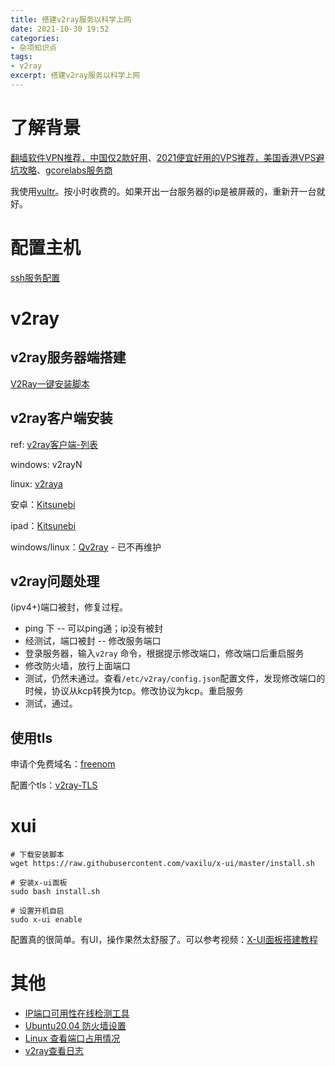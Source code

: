 ```yaml
---
title: 搭建v2ray服务以科学上网
date: 2021-10-30 19:52
categories: 
- 杂项知识点
tags:
- v2ray
excerpt: 搭建v2ray服务以科学上网
---
```


# 了解背景

[翻墙软件VPN推荐，中国仅2款好用](https://github.com/vpncn/vpncn.github.io)、[2021便宜好用的VPS推荐，美国香港VPS避坑攻略](https://vpsda.github.io/)、[gcorelabs服务商](https://gcorelabs.com/about/)

我使用[vultr](https://www.vultr.com/zh/)。按小时收费的。如果开出一台服务器的ip是被屏蔽的，重新开一台就好。

# 配置主机

[ssh服务配置](https://blog.csdn.net/sinat_38816924/article/details/120561158)

# v2ray

## v2ray服务器端搭建

[V2Ray一键安装脚本](https://github.com/233boy/v2ray/wiki/V2Ray%E4%B8%80%E9%94%AE%E5%AE%89%E8%A3%85%E8%84%9A%E6%9C%AC)

## v2ray客户端安装

ref: [v2ray客户端-列表](https://www.v2ray.com/awesome/tools.html)

windows: v2rayN

linux: [v2raya](https://v2raya.org/docs/prologue/quick-start/)

安卓：[Kitsunebi](https://github.com/eycorsican/kitsunebi-android)

ipad：[Kitsunebi](https://apps.apple.com/us/app/kitsunebi-proxy-utility/id1446584073)

windows/linux：[Qv2ray](https://qv2ray.net/getting-started/) - 已不再维护

## v2ray问题处理

(ipv4+)端口被封，修复过程。

* ping 下 -- 可以ping通；ip没有被封
* 经测试，端口被封 -- 修改服务端口
* 登录服务器，输入`v2ray` 命令，根据提示修改端口，修改端口后重启服务
* 修改防火墙，放行上面端口
* 测试，仍然未通过。查看`/etc/v2ray/config.json`配置文件，发现修改端口的时候，协议从kcp转换为tcp。修改协议为kcp。重启服务
* 测试，通过。


## 使用tls

申请个免费域名：[freenom](https://www.freenom.com)

配置个tls：[v2ray-TLS](https://toutyrater.github.io/advanced/tls.html)

# xui

```shell
# 下载安装脚本
wget https://raw.githubusercontent.com/vaxilu/x-ui/master/install.sh

# 安装x-ui面板
sudo bash install.sh

# 设置开机自启
sudo x-ui enable
```

配置真的很简单。有UI，操作果然太舒服了。可以参考视频：[X-UI面板搭建教程](https://www.youtube.com/watch?v=peID0Nr41nc)

# 其他

* [IP端口可用性在线检测工具](https://www.toolsdaquan.com/ipcheck/)
* [Ubuntu20.04 防火墙设置](https://blog.csdn.net/cljdsc/article/details/120832554)
* [Linux 查看端口占用情况](https://www.runoob.com/w3cnote/linux-check-port-usage.html)
* [v2ray查看日志](https://github.com/233boy/v2ray/issues/631)